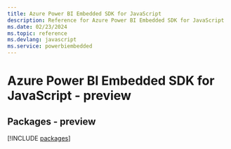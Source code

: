 ```yaml
---
title: Azure Power BI Embedded SDK for JavaScript
description: Reference for Azure Power BI Embedded SDK for JavaScript
ms.date: 02/23/2024
ms.topic: reference
ms.devlang: javascript
ms.service: powerbiembedded
---
```

# Azure Power BI Embedded SDK for JavaScript - preview
## Packages - preview
[!INCLUDE [packages](power-bi-embedded-index.md)]